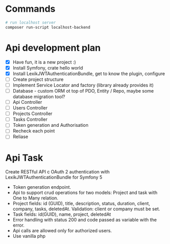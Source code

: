 # Commands
```sh
# run localhost server
composer run-script localhost-backend
```

# Api development plan
- [x] Have fun, it is a new project :)
- [X] Install Symfony, crate hello world
- [X] Install LexikJWTAuthenticationBundle, get to know the plugin, configure
- [ ] Create project structure
- [ ] Implement Service Locator and factory (library already provides it)
- [ ] Database - custom ORM ot top of PDO, Entity / Repo, maybe some database migration tool?
- [ ] Api Controller
- [ ] Users Controller
- [ ] Projects Controller
- [ ] Tasks Controller
- [ ] Token generation and Authorisation
- [ ] Recheck each point
- [ ] Reliase

# Api Task

Create RESTful API с OAuth 2 authentication with LexikJWTAuthenticationBundle for Symfony 5

- Token generation endpoint.
- Api to support crud operations for two models: Project and task with One to Many relation.
- Project fields: id (GUID), title, description, status, duration, client, company, tasks, deletedAt. Validation: client or company must be set.
- Task fields: id(GUID), name, project, deletedAt
- Error handling with status 200 and code passed as variable with the error.
- Api calls are allowed only for authorized users.
- Use vanilla php

